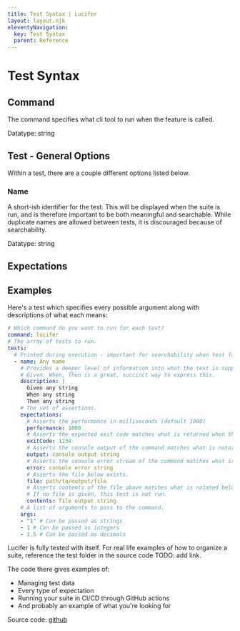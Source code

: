 ```yaml
---
title: Test Syntax | Lucifer
layout: layout.njk
eleventyNavigation:
  key: Test Syntax
  parent: Reference
---
```


# Test Syntax

## Command

The command specifies what cli tool to run when the feature is called. 

Datatype: string

## Test - General Options

Within a test, there are a couple different options listed below.

### Name

A short-ish identifier for the test. This will be displayed when the suite is run, and is therefore important to be both meaningful and searchable. While duplicate names are allowed between tests, it is discouraged because of searchability.

Datatype: string

## Expectations

## Examples

Here's a test which specifies every possible argument along with descriptions of what each means:

```yaml
# Which command do you want to run for each test?
command: lucifer 
# The array of tests to run.
tests:
  # Printed during execution - important for searchability when test fails.
  - name: Any name
    # Provides a deeper level of information into what the test is supposed to assert.
    # Given, When, Then is a great, succinct way to express this.
    description: |
      Given any string
      When any string
      Then any string
    # The set of assertions.
    expectations:
      # Asserts the performance in milliseconds (default 1000)
      performance: 1000
      # Asserts the expected exit code matches what is returned when the tool is run. 
      exitCode: 1234
      # Asserts the console output of the command matches what is notated here.
      output: console output string
      # Asserts the console error stream of the command matches what is notated here.
      error: console error string
      # Asserts the file below exists.
      file: path/to/output/file
      # Asserts contents of the file above matches what is notated below.
      # If no file is given, this test is not run.
      contents: file output string
    # A list of arguments to pass to the command.
    args:
    - "1" # Can be passed as strings
    - 1 # Can be passed as integers
    - 1.5 # Can be passed as decimals
```

Lucifer is fully tested with itself. For real life examples of how to organize a suite, reference the test folder in the source code TODO: add link.

The code there gives examples of:
- Managing test data
- Every type of expectation
- Running your suite in CI/CD through GitHub actions
- And probably an example of what you're looking for

Source code: [github](https://github.com/winstonpuckett/lucifer)